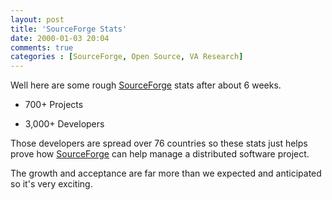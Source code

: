 ```yaml
---
layout: post
title: 'SourceForge Stats'
date: 2000-01-03 20:04
comments: true
categories : [SourceForge, Open Source, VA Research]
---  
```


Well here are some rough <a href="http://sourceforge.net">SourceForge</a> stats after about 6 weeks.

* 700+ Projects

* 3,000+ Developers

Those developers are spread over 76 countries so these stats just helps prove how <a href="http://sourceforge.net">SourceForge</a> can help manage a distributed software project.

The growth and acceptance are far more than we expected and anticipated so it's very exciting.

